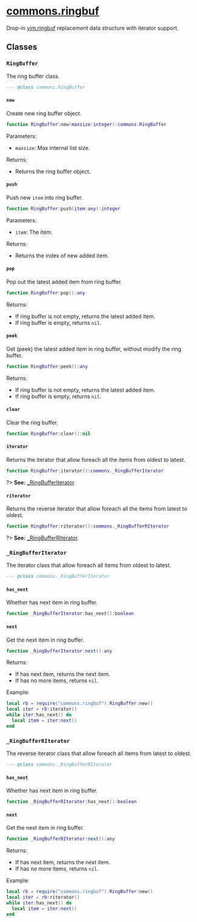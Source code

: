 <!-- markdownlint-disable MD001 MD013 MD034 MD033 MD051 MD024 -->

# [commons.ringbuf](https://github.com/linrongbin16/commons.nvim/blob/main/lua/commons/ringbuf.lua)

Drop-in [vim.ringbuf](<https://neovim.io/doc/user/lua.html#vim.ringbuf()>) replacement data structure with iterator support.

## Classes

### `RingBuffer`

The ring buffer class.

```lua
--- @class commons.RingBuffer
```

#### `new`

Create new ring buffer object.

```lua
function RingBuffer:new(maxsize:integer):commons.RingBuffer
```

Parameters:

- `maxsize`: Max internal list size.

Returns:

- Returns the ring buffer object.

#### `push`

Push new `item` into ring buffer.

```lua
function RingBuffer:push(item:any):integer
```

Parameters:

- `item`: The item.

Returns:

- Returns the index of new added item.

#### `pop`

Pop out the latest added item from ring buffer.

```lua
function RingBuffer:pop():any
```

Returns:

- If ring buffer is not empty, returns the latest added item.
- If ring buffer is empty, returns `nil`.

#### `peek`

Get (peek) the latest added item in ring buffer, without modify the ring buffer.

```lua
function RingBuffer:peek():any
```

Returns:

- If ring buffer is not empty, returns the latest added item.
- If ring buffer is empty, returns `nil`.

#### `clear`

Clear the ring buffer.

```lua
function RingBuffer:clear():nil
```

#### `iterator`

Returns the iterator that allow foreach all the items from oldest to latest.

```lua
function RingBuffer:iterator():commons._RingBufferIterator
```

?> **See:** [\_RingBufferIterator](#_RingBufferIterator).

#### `riterator`

Returns the reverse iterator that allow foreach all the items from latest to oldest.

```lua
function RingBuffer:riterator():commons._RingBufferRIterator
```

?> **See:** [\_RingBufferRIterator](#_RingBufferRIterator).

### `_RingBufferIterator`

The iterator class that allow foreach all items from oldest to latest.

```lua
--- @class commons._RingBufferIterator
```

#### `has_next`

Whether has next item in ring buffer.

```lua
function _RingBufferIterator:has_next():boolean
```

#### `next`

Get the next item in ring buffer.

```lua
function _RingBufferIterator:next():any
```

Returns:

- If has next item, returns the next item.
- If has no more items, returns `nil`.

Example:

```lua
local rb = require("commons.ringbuf").RingBuffer:new()
local iter = rb:iterator()
while iter:has_next() do
  local item = iter:next()
end
```

### `_RingBufferRIterator`

The reverse iterator class that allow foreach all items from latest to oldest.

```lua
--- @class commons._RingBufferRIterator
```

#### `has_next`

Whether has next item in ring buffer.

```lua
function _RingBufferRIterator:has_next():boolean
```

#### `next`

Get the next item in ring buffer.

```lua
function _RingBufferRIterator:next():any
```

Returns:

- If has next item, returns the next item.
- If has no more items, returns `nil`.

Example:

```lua
local rb = require("commons.ringbuf").RingBuffer:new()
local iter = rb:riterator()
while iter:has_next() do
  local item = iter:next()
end
```
